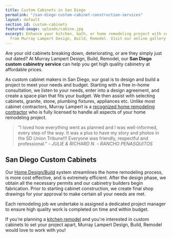 ```yaml
---
title: Custom Cabinets in San Diego
permalink: "/san-diego-custom-cabinet-construction-services"
layout: default
section_id: custom-cabinets
featured-image: uploads/cabine.jpg
excerpt: Enhance your kitchen, bath, or home remodeling project with custom cabinets
  from Murray Lampert Design, Build, Remodel. Visit our online gallery today.
---
```


Are your old cabinets breaking down, deteriorating, or are they simply just out dated? At Murray Lampert Design, Build, Remodel, our **San Diego custom cabinetry service** can help you get high quality cabinetry at affordable prices.

As custom cabinet makers in San Diego, our goal is to design and build a project to meet your needs and budget. Starting with a free in-home consultation, we listen to your needs, enter into a design agreement, and create a space plan that fits your budget. We then assist with selecting cabinets, granite, stone, plumbing fixtures, appliances etc. Unlike most cabinet contractors, Murray Lampert is a [recognized home remodeling contractor](/affiliation) who is fully licensed to handle all aspects of your home remodeling project.

>"I loved how everything went as planned and I was well-informed, every step of the way. It was a plus to have my story and photos in the SD Union Tribune!!! Everyone was friendly, respectful and professional." - _JULIE &amp; RICHARD N. – RANCHO PENASQUITOS_

## San Diego Custom Cabinets

Our [Home Design/Build](/san-diego-design-build-contractors) system streamlines the home remodeling process, is more cost effective, and is extremely efficient. After the design phase, we obtain all the necessary permits and our cabinetry builders begin fabrication. Prior to starting cabinet construction, we create final shop drawings for your approval to make certain all your needs are met.

Each remodeling job we undertake is assigned a dedicated project manager to ensure high quality work is completed on time and within budget.

If you’re planning a [kitchen remodel](/san-diego-kitchen-remodeling-services) and you're interested in custom cabinets to set your project apart, Murray Lampert Design, Build, Remodel would love to work with you!
